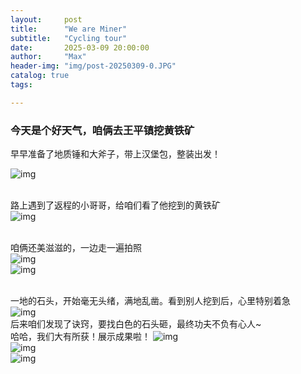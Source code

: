 ```yaml
---
layout:     post
title:      "We are Miner"
subtitle:   "Cycling tour"
date:       2025-03-09 20:00:00
author:     "Max"
header-img: "img/post-20250309-0.JPG"
catalog: true
tags:

---
```


> 

<h3>今天是个好天气，咱俩去王平镇挖黄铁矿</h3> 
早早准备了地质锤和大斧子，带上汉堡包，整装出发！

![img](/img/post-20250309-1.JPG)


<br>路上遇到了返程的小哥哥，给咱们看了他挖到的黄铁矿
<br>
![img](/img/post-20250309-2.JPG)


<br>咱俩还美滋滋的，一边走一遍拍照
<br>
![img](/img/post-20250309-3.JPG)
<br>
![img](/img/post-20250309-5.JPG)

<br>一地的石头，开始毫无头绪，满地乱凿。看到别人挖到后，心里特别着急
<br>
![img](/img/post-20250309-4.JPG)
<br>后来咱们发现了诀窍，要找白色的石头砸，最终功夫不负有心人~
<br>哈哈，我们大有所获！展示成果啦！
![img](/img/post-20250309-6.JPG)
<br>
![img](/img/post-20250309-7.JPG)
<br>
![img](/img/post-20250309-8.JPG)



